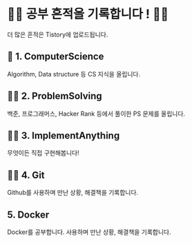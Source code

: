 # 👩‍💻 공부 흔적을 기록합니다 ! 👩‍🎓

더 많은 흔적은 Tistory에 업로드됩니다.



## 🦸 1. ComputerScience

Algorithm, Data structure 등 CS 지식을 올립니다.



## 👩‍🏫 2. ProblemSolving

백준, 프로그래머스, Hacker Rank 등에서 풀이한 PS 문제를 올립니다.



## 👩‍🔧 3. ImplementAnything

무엇이든 직접 구현해봅니다!



## 👩‍🚀 4. Git

Github를 사용하며 만난 상황, 해결책을 기록합니다.

## 5. Docker
Docker를 공부합니다. 사용하며 만난 상황, 해결책을 기록합니다.

